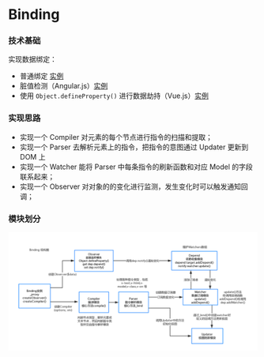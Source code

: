 # Binding

### 技术基础

实现数据绑定：

- 普通绑定 [实例](example/ancient-binding.html)
- 脏值检测（Angular.js）[实例](example/dirty-check-binding.html)
- 使用 `Object.defineProperty()` 进行数据劫持（Vue.js）[实例](example/hijack-binding.html)

### 实现思路

- 实现一个 Compiler 对元素的每个节点进行指令的扫描和提取；
- 实现一个 Parser 去解析元素上的指令，把指令的意图通过 Updater 更新到 DOM 上
- 实现一个 Watcher 能将 Parser 中每条指令的刷新函数和对应 Model 的字段联系起来；
- 实现一个 Observer 对对象的的变化进行监测，发生变化时可以触发通知回调；

### 模块划分

![binding](binding.png)



